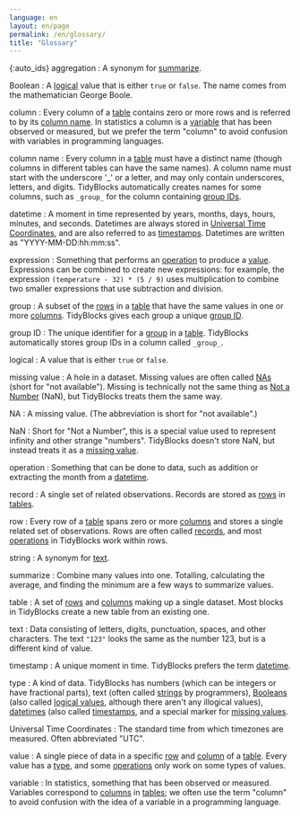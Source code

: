 ```yaml
---
language: en
layout: en/page
permalink: /en/glossary/
title: "Glossary"
---
```


{:auto_ids}
aggregation
:   A synonym for [summarize](#summarize).

Boolean
:   A [logical](#logical) value that is either `true` or `false`.
    The name comes from the mathematician George Boole.

column
:   Every column of a [table](#table) contains zero or more rows
    and is referred to by its [column name](#column-name).
    In statistics a column is a [variable](#variable) that has been observed or measured,
    but we prefer the term "column" to avoid confusion with variables in programming languages.

column name
:   Every column in a [table](#table) must have a distinct name
    (though columns in different tables can have the same names).
    A column name must start with the underscore '_' or a letter,
    and may only contain underscores, letters, and digits.
    TidyBlocks automatically creates names for some columns,
    such as `_group_` for the column containing [group IDs](#group-id).

datetime
:   A moment in time represented by years, months, days, hours, minutes, and seconds.
    Datetimes are always stored in [Universal Time Coordinates](#universal-time-coordinates),
    and are also referred to as [timestamps](#timestamp).
    Datetimes are written as "YYYY-MM-DD:hh:mm:ss".

expression
:   Something that performs an [operation](#operation) to produce a [value](#value).
    Expressions can be combined to create new expressions:
    for example,
    the expression `(temperature - 32) * (5 / 9)` uses multiplication
    to combine two smaller expressions that use subtraction and division.

group
:   A subset of the [rows](#row) in a [table](#table)
    that have the same values in one or more [columns](#column).
    TidyBlocks gives each group a unique [group ID](#group-id).

group ID
:   The unique identifier for a [group](#group) in a [table](#table).
    TidyBlocks automatically stores group IDs in a column called `_group_`.

logical
:   A value that is either `true` or `false`.

missing value
:   A hole in a dataset.
    Missing values are often called [NAs](#na) (short for "not available").
    Missing is technically not the same thing as [Not a Number](#nan) (NaN),
    but TidyBlocks treats them the same way.

NA
:   A missing value.
    (The abbreviation is short for "not available".)

NaN
:   Short for "Not a Number",
    this is a special value used to represent infinity and other strange "numbers".
    TidyBlocks doesn't store NaN,
    but instead treats it as a [missing value](#missing-value).

operation
:   Something that can be done to data,
    such as addition or extracting the month from a [datetime](#datetime).

record
:  A single set of related observations.
   Records are stored as [rows](#row) in [tables](#table).

row
:   Every row of a [table](#table) spans zero or more [columns](#column)
    and stores a single related set of observations.
    Rows are often called [records](#record),
    and most [operations](#operation) in TidyBlocks work within rows.

string
:   A synonym for [text](#text).

summarize
:   Combine many values into one.
    Totalling, calculating the average, and finding the minimum are a few ways to summarize values.

table
:   A set of [rows](#row) and [columns](#column) making up a single dataset.
    Most blocks in TidyBlocks create a new table from an existing one.

text
:   Data consisting of letters, digits, punctuation, spaces, and other characters.
    The text `"123"` looks the same as the number 123, but is a different kind of value.

timestamp
:   A unique moment in time.
    TidyBlocks prefers the term [datetime](#datetime).

type
:   A kind of data.
    TidyBlocks has numbers (which can be integers or have fractional parts),
    text (often called [strings](#string) by programmers),
    [Booleans](#boolean) (also called [logical values](#logical), although there aren't any illogical values),
    [datetimes](#datetime) (also called [timestamps](#timestamp),
    and a special marker for [missing values](#missing-value).

Universal Time Coordinates
:   The standard time from which timezones are measured.
    Often abbreviated "UTC".

value
:   A single piece of data in a specific [row](#row) and [column](#column) of a [table](#table).
    Every value has a [type](#type),
    and some [operations](#operation) only work on some types of values.

variable
:   In statistics, something that has been observed or measured.
    Variables correspond to [columns](#column) in [tables](#tables);
    we often use the term "column" to avoid confusion with
    the idea of a variable in a programming language.

